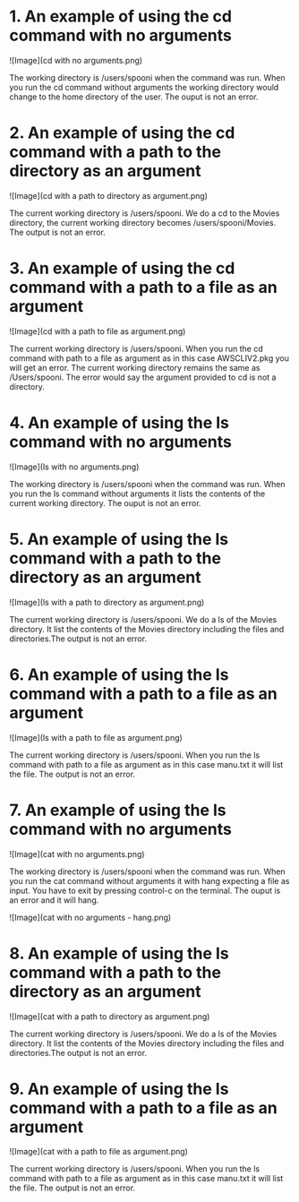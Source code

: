 
# **1. An example of using the cd command with no arguments**

![Image](cd with no arguments.png)

The working directory is /users/spooni when the command was run. When you run the cd command without arguments the working directory would change to the home directory of the user. The ouput is not an error.

# **2. An example of using the cd command with a path to the directory as an argument**

![Image](cd with a path to directory as argument.png)

The current working directory is /users/spooni. We do a cd to the Movies directory, the current working directory becomes /users/spooni/Movies. The output is not an error.

# **3. An example of using the cd command with a path to a file as an argument**

![Image](cd with a path to file as argument.png)

The current working directory is /users/spooni. When you run the cd command with  path to a file as argument as in this case AWSCLIV2.pkg you will get an error. The current working directory remains the same as /Users/spooni. The error would say the argument provided to cd is not a directory.

# **4. An example of using the ls command with no arguments**

![Image](ls with no arguments.png)

The working directory is /users/spooni when the command was run. When you run the ls command without arguments it lists the contents of the current working directory. The ouput is not an error.

# **5. An example of using the ls command with a path to the directory as an argument**

![Image](ls with a path to directory as argument.png)

The current working directory is /users/spooni. We do a ls of the Movies directory. It list the contents of the Movies directory including the files and directories.The output is not an error.

# **6. An example of using the ls command with a path to a file as an argument**

![Image](ls with a path to file as argument.png)

The current working directory is /users/spooni. When you run the ls command with  path to a file as argument as in this case manu.txt it will list the file. The output is not an error.

# **7. An example of using the ls command with no arguments**

![Image](cat with no arguments.png)

The working directory is /users/spooni when the command was run. When you run the cat command without arguments it with hang expecting a file as input. You have to exit by pressing control-c on the terminal. The ouput is an error and it will hang.

![Image](cat with no arguments - hang.png)

# **8. An example of using the ls command with a path to the directory as an argument**

![Image](cat with a path to directory as argument.png)

The current working directory is /users/spooni. We do a ls of the Movies directory. It list the contents of the Movies directory including the files and directories.The output is not an error.

# **9. An example of using the ls command with a path to a file as an argument**

![Image](cat with a path to file as argument.png)

The current working directory is /users/spooni. When you run the ls command with  path to a file as argument as in this case manu.txt it will list the file. The output is not an error.
